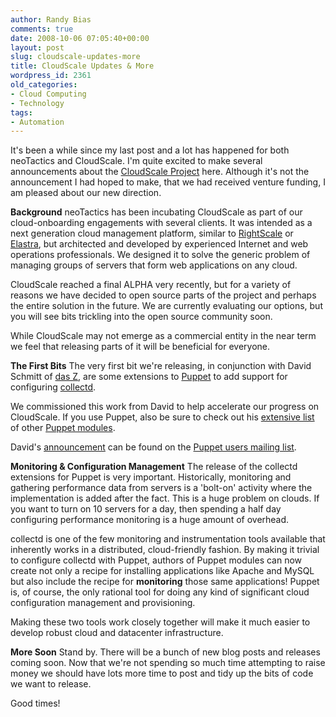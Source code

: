 ```yaml
---
author: Randy Bias
comments: true
date: 2008-10-06 07:05:40+00:00
layout: post
slug: cloudscale-updates-more
title: CloudScale Updates & More
wordpress_id: 2361
old_categories:
- Cloud Computing
- Technology
tags:
- Automation
---
```


It's been a while since my last post and a lot has happened for both neoTactics and CloudScale.  I'm quite excited to make several announcements about the [CloudScale Project](http://neotactics.com/cloudscale/) here.  Although it's not the announcement I had hoped to make, that we had received venture funding, I am pleased about our new direction.

**Background**
neoTactics has been incubating CloudScale as part of our cloud-onboarding engagements with several clients.  It was intended as a next generation cloud management platform, similar to [RightScale](http://www.rightscale.com) or [Elastra](http://www.elastra.com), but architected and developed by experienced Internet and web operations professionals.  We designed it to solve the generic problem of managing groups of servers that form web applications on any cloud.

CloudScale reached a final ALPHA very recently, but for a variety of reasons we have decided to open source parts of the project and perhaps the entire solution in the future.  We are currently evaluating our options, but you will see bits trickling into the open source community soon.

While CloudScale may not emerge as a commercial entity in the near term we feel that releasing parts of it will be beneficial for everyone.

**The First Bits**
The very first bit we're releasing, in conjunction with David Schmitt of [das Z](http://dasz.at/), are some extensions to [Puppet](http://puppet.reductivelabs.com) to add support for configuring [collectd](http://www.collectd.org).

We commissioned this work from David to help accelerate our progress on CloudScale.  If you use Puppet, also be sure to check out his [extensive list](http://reductivelabs.com/trac/puppet/wiki/CompleteConfiguration) of other [Puppet modules](http://git.black.co.at/).

David's [announcement](http://groups.google.com/group/puppet-users/browse_thread/thread/cc9a6d612e7bd3ae) can be found on the [Puppet users mailing list](http://groups.google.com/group/puppet-users).

**Monitoring & Configuration Management**
The release of the collectd extensions for Puppet is very important.  Historically, monitoring and gathering performance data from servers is a 'bolt-on' activity where the implementation is added after the fact.  This is a huge problem on clouds.  If you want to turn on 10 servers for a day, then spending a half day configuring performance monitoring is a huge amount of overhead.

collectd is one of the few monitoring and instrumentation tools available that inherently works in a distributed, cloud-friendly fashion.  By making it trivial to configure collectd with Puppet, authors of Puppet modules can now create not only a recipe for installing applications like Apache and MySQL but also include the recipe for **monitoring** those same applications!  Puppet is, of course, the only rational tool for doing any kind of significant cloud configuration management and provisioning.

Making these two tools work closely together will make it much easier to develop robust cloud and datacenter infrastructure.

**More Soon**
Stand by.  There will be a bunch of new blog posts and releases coming soon.  Now that we're not spending so much time attempting to raise money we should have lots more time to post and tidy up the bits of code we want to release.

Good times!
